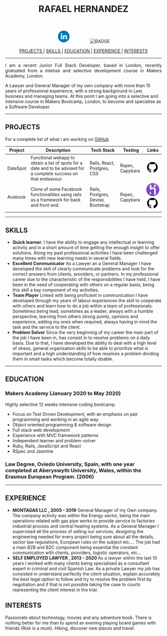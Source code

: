  <br>

<h1 align="center">RAFAEL HERNANDEZ</h1>

<br>

<p align="center">
  <a href="https://www.linkedin.com/in/rafael-hernandez-garcia-82705baa/">
    <img src="./images/Linkedin_Logo.png" alt="linkedin" hspace="30" height="42" width="42"></a>
  <img src="https://img.shields.io/badge/Ready-for%20Develop!-blue" alt="BADGE" hspace="30">
</p>

<div align="center">

[ PROJECTS ](#projects) |
[ SKILLS ](#skills) |
[ EDUCATION ](#education) |
[ EXPERIENCE ](#experience) |
[ INTERESTS ](#interests)

</div>

***
<p align = "justify">I am a recent Junior Full Stack Developer, based in London, recently gratuated from a intense and selective development course in Makers Academy, London.
</p>
<p align ="jusfify">A Lawyer and General Manager of my own company with more than 15 years of professional experience, with a strong background in Law, business and managing teams. At this point I am going into a selective and intensive course in Makers Bootcamp, London, to become and specialise as a Software Developer.
</p>


***

## PROJECTS
For a complete list of what i am working on [GitHub](https://github.com/rafahg)


Project | Description | Tech Stack | Testing | Links
--- | --- | --- | --- | ---
DateSpot | Functional webapp to obtain a list of spots for a date and to be advised for a complete success on that endeavour. | Rails, React, Postgres, CSS | Rspec, Capybara | <a href="https://github.com/rafahg/travel-final-project"><img alt="github" src="./images/Github_Logo.png" height="42" width="42"> </a>
Acebook | Clone of some Facebook functionalities using rails as a framework for back and front end. | Rails, Postgres, Devise, Bootstrap | Rspec, Capybara | <a href="https://the-undefined-method.herokuapp.com/users/sign_in"><img alt="heroku" src="./images/Heroku_Logo.png" height="42" width="42"> </a><a href="https://github.com/rafahg/acebook-theUndefinedMethod"><img alt="github" src="./images/Github_Logo.png" height="42" width="42"> </a>
***

## SKILLS

- <b>Quick learner.</b>
I have the ability to engage any intellectual or learning activity and in a short amount of time getting the enough insight to offer solutions. Along my past professional activities I have been challenged many times with new learning needs in several fields.
- <b>Excellent Communicator</b>
As a Lawyer an a General Manager I have developed the skill of clearly communicate problems and look for the correct answers from clients, providers, or partners. In my professional career due to the characteristic of the responsibilities I have held, I have been in the need of cooperating with others on a regular basis, being this skill a key component of my activities.
- <b>Team Player</b>
Linked with being proficient in communication I have developed through my years of labour experiences the skill to cooperate with others and learn how to do a job within a team of professionals. Sometimes being lead, sometimes as a leader, always with a humble perspective, learning from others strong points, opinions and experience, adding my ones when required, always having in mind the task and the service to the client.
- <b>Problem Solver</b>
Since the very beginning of my career the main part of the job I have been in, has consist in to resolve problems on a daily basis. Due to that, I have developed the ability to deal with a high level of stress, general organisation skills to be able to prioritize what is important and a high understanding of how resolves a problem dividing them in small tasks which become totally doable.
***

## EDUCATION

### Makers Academy (January 2020 to May 2020)

Highly selective 12 weeks intensive coding bootcamp.

- Focus on Test Driven Development, with an emphasis on pair programming and working in an agile way
- Object oriented programming & software design
- Full stack web development
- Experience with MVC framework patterns
- Independent learner and problem-solver
- Ruby, Rails, JavaScript and React
- RSpec and Jasmine

### Law Degree, Oviedo University, Spain, with one year completed at Aberyswyth University, Wales, within the Erasmus European Program. (2006)
***

## EXPERIENCE

-  <b>MONTAGAS LLC , 2005 - 2019</b>
General Manager of my Own company. The company activity was within the Energy sector, being the main operations related with gas pipe works to provide service to factories industrial process and central heating systems. As a General Manager I supervised all the process of selling our services, designing the engineering needed for every project being sure about all the details, sector law regulations, European rules on the subject etc....
The job had a main B2B and B2C component being essential the constant communication with clients, providers, logistic operators, etc...
-  <b> SELF EMPLOYED LAWYER , 2013 - 2020 </b>
As a lawyer within the last 10 years I worked with many clients being specialised as a consultant expert in criminal and civil Spanish Law. As a private Lawyer my job has consisted in understand perfectly the client situation, explain accurately the best legal option to follow and try to resolve the problem first by negotiation and if that is not possible taking the case to courts representing the client interest in the trial.

## INTERESTS
Passionate about technology, movies and any adventure book. There is nothing better for me than to spend an evening playing board games with friends (Risk is a must). Hiking, discover new places and travel.
